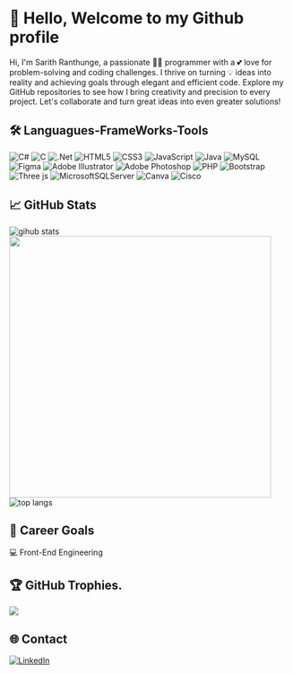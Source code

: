 # 👋 Hello, Welcome to my Github profile 
 Hi, I'm Sarith Ranthunge, a passionate 🧑‍💻 programmer with a 💕 love for problem-solving and coding challenges. I thrive on turning 💡 ideas into reality and achieving goals through elegant and efficient code. Explore my GitHub repositories to see how I bring creativity and precision to every project. Let's collaborate and turn great ideas into even greater solutions!

## 🛠️ Languagues-FrameWorks-Tools
![C#](https://img.shields.io/badge/c%23-%23239120.svg?style=for-the-badge&logo=csharp&logoColor=white) ![C](https://img.shields.io/badge/c-%2300599C.svg?style=for-the-badge&logo=c&logoColor=white) ![.Net](https://img.shields.io/badge/.NET-5C2D91?style=for-the-badge&logo=.net&logoColor=white) ![HTML5](https://img.shields.io/badge/html5-%23E34F26.svg?style=for-the-badge&logo=html5&logoColor=white) ![CSS3](https://img.shields.io/badge/css3-%231572B6.svg?style=for-the-badge&logo=css3&logoColor=white)  ![JavaScript](https://img.shields.io/badge/javascript-%23323330.svg?style=for-the-badge&logo=javascript&logoColor=%23F7DF1E) ![Java](https://img.shields.io/badge/java-%23ED8B00.svg?style=for-the-badge&logo=openjdk&logoColor=white) ![MySQL](https://img.shields.io/badge/mysql-%2300000f.svg?style=for-the-badge&logo=mysql&logoColor=white) ![Figma](https://img.shields.io/badge/figma-%23F24E1E.svg?style=for-the-badge&logo=figma&logoColor=white) ![Adobe Illustrator](https://img.shields.io/badge/adobe%20illustrator-%23FF9A00.svg?style=for-the-badge&logo=adobe%20illustrator&logoColor=white) ![Adobe Photoshop](https://img.shields.io/badge/adobe%20photoshop-%2331A8FF.svg?style=for-the-badge&logo=adobe%20photoshop&logoColor=white) ![PHP](https://img.shields.io/badge/php-%23777BB4.svg?style=for-the-badge&logo=php&logoColor=white)  ![Bootstrap](https://img.shields.io/badge/bootstrap-%238511FA.svg?style=for-the-badge&logo=bootstrap&logoColor=white) ![Three js](https://img.shields.io/badge/threejs-black?style=for-the-badge&logo=three.js&logoColor=white) ![MicrosoftSQLServer](https://img.shields.io/badge/Microsoft%20SQL%20Server-CC2927?style=for-the-badge&logo=microsoft%20sql%20server&logoColor=white) ![Canva](https://img.shields.io/badge/Canva-%2300C4CC.svg?style=for-the-badge&logo=Canva&logoColor=white) ![Cisco](https://img.shields.io/badge/cisco-%23049fd9.svg?style=for-the-badge&logo=cisco&logoColor=black)

## 📈 GitHub Stats 
<img alt ="gihub stats" src ="https://github-readme-stats.vercel.app/api?username=SarithRanathunge&theme=dark&hide_border=false&show_icons=true&show=reviews,discussions_started,discussions_answered,prs_merged,prs_merged_percentage"/>
<img width="467" src="https://github-readme-streak-stats.herokuapp.com/?user=SarithRanathunge&theme=dark&hide_border=false">
<img alt="top langs" src="https://github-readme-stats.vercel.app/api/top-langs/?username=SarithRanathunge&theme=dark&hide_border=false&langs_count=8&layout=compact"/> 

## 🎯 Career Goals 
💻 Front-End Engineering <br>

## 🏆 GitHub Trophies.
![](https://github-profile-trophy.vercel.app/?username=SarithRanathunge&theme=dark&no-frame=false&no-bg=false&margin-w=4)

## 🌐 Contact
[![LinkedIn](https://img.shields.io/badge/LinkedIn-%230077B5.svg?logo=linkedin&logoColor=white)](https://www.linkedin.com/in/sarith-ranathunge-890477242) 
